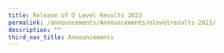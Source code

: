 ```yaml
---
title: Release of O Level Results 2023
permalink: /announcements/Announcements/olevelresults-2023/
description: ""
third_nav_title: Announcements
---
```

